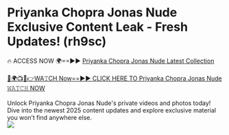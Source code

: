 # Priyanka Chopra Jonas Nude Exclusive Content Leak - Fresh Updates! (rh9sc)

🔥 ACCESS NOW 🌍==►► <a href="https://tinyurl.com/2mz8nhtm" rel="nofollow">Priyanka Chopra Jonas Nude Latest Collection</a>
<br><br>
[🔴🌍📺📱👉WA𝚃CH Now==►► CLICK HERE TO Priyanka Chopra Jonas Nude 𝚆𝙰𝚃𝙲𝙷 NOW](https://tinyurl.com/2mz8nhtm)
<br><br>
Unlock Priyanka Chopra Jonas Nude's private videos and photos today! Dive into the newest 2025 content updates and explore exclusive material you won’t find anywhere else.
<br>
<a href="https://tinyurl.com/2mz8nhtm" rel="nofollow" data-target="animated-image.originalLink"><img src="https://camo.githubusercontent.com/8a4f000d20f83aca3bf7ec5f350d767afa0574a8a352519fd8cfa583a6f93a33/68747470733a2f2f692e696d6775722e636f6d2f644a486b345a712e676966" data-canonical-src="https://i.imgur.com/dJHk4Zq.gif" style="max-width: 100%; display: inline-block;" data-target="animated-image.originalImage"></a>
<br>
